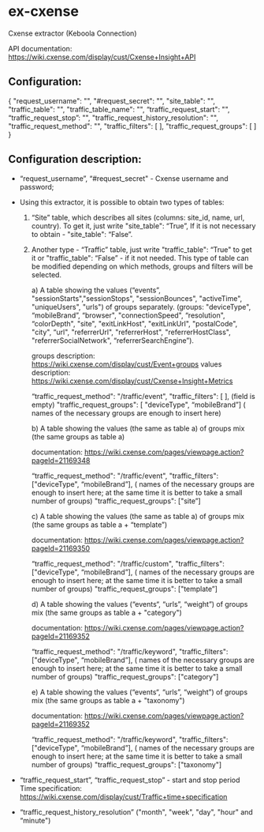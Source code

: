 # ex-cxense
Cxense extractor (Keboola Connection)

API documentation: https://wiki.cxense.com/display/cust/Cxense+Insight+API

## Configuration:
{
  "request_username": "",
  "#request_secret": "",
  "site_table": "",
  "traffic_table": "",
  "traffic_table_name": "",
  “traffic_request_start": "",
  “traffic_request_stop”: "",
  "traffic_request_history_resolution": "",
  "traffic_request_method": "",
  "traffic_filters": [ ],
  "traffic_request_groups": [ ]
}

## Configuration description:
* “request_username”, “#request_secret" - Cxense username and password;

* Using this extractor, it is possible to obtain two types of tables:
  1. “Site” table, which describes all sites (columns: site_id, name, url, country). To get it, just write "site_table": “True”, If it is not necessary to obtain - "site_table": “False”.

  2. Another type - “Traffic” table, just write "traffic_table": “True" to get it or "traffic_table": “False” - if it not needed. This type of table can be modified depending on which methods, groups and filters will be selected.

	  a) A table showing the values (“events”, "sessionStarts","sessionStops", "sessionBounces", "activeTime", 	"uniqueUsers", "urls") of groups separately. 
	  (groups: "deviceType", “mobileBrand”, “browser", "connectionSpeed", “resolution", “colorDepth", "site",  			"exitLinkHost", "exitLinkUrl", "postalCode", "city", “url", "referrerUrl", "referrerHost", "referrerHostClass", 	"referrerSocialNetwork", “referrerSearchEngine”). 

	  groups description: https://wiki.cxense.com/display/cust/Event+groups
	  values description: https://wiki.cxense.com/display/cust/Cxense+Insight+Metrics

	  “traffic_request_method": "/traffic/event",
  	"traffic_filters": [ ],   (field is empty)
  	"traffic_request_groups": [ "deviceType", “mobileBrand”]     ( names of the necessary groups are enough to 			insert here)


	  b) A table showing the values (the same as table a) of groups mix (the same groups as table a)

	  documentation: https://wiki.cxense.com/pages/viewpage.action?pageId=21169348 

	  “traffic_request_method": "/traffic/event",
  	"traffic_filters": ["deviceType", “mobileBrand”],    ( names of the necessary groups are enough to insert here; at 		the same time it is better to take a small number of groups)
  	"traffic_request_groups": ["site”] 


	  c) A table showing the values (the same as table a) of groups mix (the same groups as table a + “template”) 
	
	  documentation: https://wiki.cxense.com/pages/viewpage.action?pageId=21169350

	  “traffic_request_method": "/traffic/custom",
  	"traffic_filters": ["deviceType", “mobileBrand”],    ( names of the necessary groups are enough to insert here; at 		the same time it is better to take a small number of groups)
  	"traffic_request_groups": ["template”] 


	  d) A table showing the values (“events“, “urls”, “weight”) of groups mix (the same groups as table a + 	"category") 

	  documentation: https://wiki.cxense.com/pages/viewpage.action?pageId=21169352

	  “traffic_request_method": "/traffic/keyword",
  	"traffic_filters": ["deviceType", “mobileBrand”],    ( names of the necessary groups are enough to insert here; at 		the same time it is better to take a small number of groups)
  	"traffic_request_groups": ["category"]


	  e) A table showing the values (“events“, “urls”, “weight”) of groups mix (the same groups as table a + 	"taxonomy") 

	  documentation: https://wiki.cxense.com/pages/viewpage.action?pageId=21169352

	  “traffic_request_method": "/traffic/keyword",
  	"traffic_filters": ["deviceType", “mobileBrand”],    ( names of the necessary groups are enough to insert here; at 		the same time it is better to take a small number of groups)
  	"traffic_request_groups": ["taxonomy"]


* “traffic_request_start”, “traffic_request_stop” - start and stop period
Time specification: https://wiki.cxense.com/display/cust/Traffic+time+specification

* “traffic_request_history_resolution” ("month", "week", "day", "hour" and “minute")
